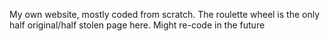 My own website, mostly coded from scratch. The roulette wheel is the only half original/half stolen page here. Might re-code in the future
